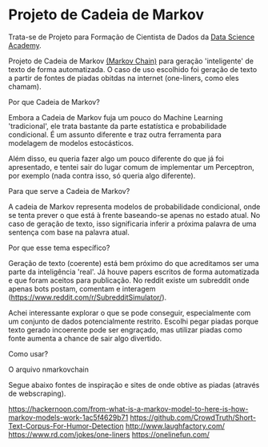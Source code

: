 
<h1>Projeto de Cadeia de Markov</h1>

Trata-se de Projeto para Formação de Cientista de Dados da [Data Science Academy](https://www.datascienceacademy.com.br).

Projeto de Cadeia de Markov [(Markov Chain)](https://en.wikipedia.org/wiki/Markov_chain) para geração 'inteligente' de texto de forma automatizada.
O caso de uso escolhido foi geração de texto a partir de fontes de piadas obitdas na internet (one-liners, como eles chamam).

Por que Cadeia de Markov?

Embora a Cadeia de Markov fuja um pouco do Machine Learning 'tradicional', ele trata bastante da parte estatística e probabilidade condicional. É um assunto diferente e traz outra ferramenta para modelagem de modelos estocásticos.

Além disso, eu queria fazer algo um pouco diferente do que já foi apresentado, e tentei sair do lugar comum de implementar um Perceptron, por exemplo (nada contra isso, só queria algo diferente).


Para que serve a Cadeia de Markov?

A cadeia de Markov representa modelos de probabilidade condicional, onde se tenta prever o que está à frente baseando-se apenas no estado atual. No caso de geração de texto, isso significaria inferir a próxima palavra de uma sentença com base na palavra atual.


Por que esse tema específico?

Geração de texto (coerente) está bem próximo do que acreditamos ser uma parte da inteligência 'real'.
Já houve papers escritos de forma automatizada e que foram aceitos para publicação.
No reddit existe um subreddit onde apenas bots postam, comentam e interagem (https://www.reddit.com/r/SubredditSimulator/).

Achei interessante explorar o que se pode conseguir, especialmente com um conjunto de dados potencialmente restrito.
Escolhi pegar piadas porque texto gerado incoerente pode ser engraçado, mas utilizar piadas como fonte aumenta a chance de sair algo divertido.


Como usar?

O arquivo nmarkovchain

Segue abaixo fontes de inspiração e sites de onde obtive as piadas (através de webscraping).

https://hackernoon.com/from-what-is-a-markov-model-to-here-is-how-markov-models-work-1ac5f4629b71
https://github.com/CrowdTruth/Short-Text-Corpus-For-Humor-Detection
http://www.laughfactory.com/
https://www.rd.com/jokes/one-liners
https://onelinefun.com/
